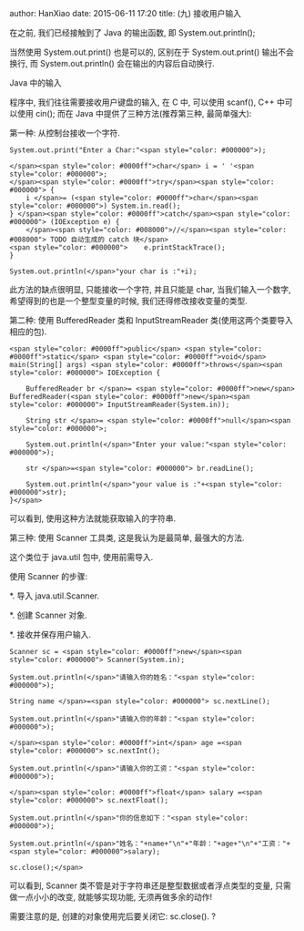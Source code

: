 author: HanXiao
date: 2015-06-11 17:20
title: (九) 接收用户输入

在之前, 我们已经接触到了 Java 的输出函数, 即 System.out.println();

当然使用 System.out.print() 也是可以的, 区别在于 System.out.print() 输出不会换行, 而 System.out.println() 会在输出的内容后自动换行.

Java 中的输入

程序中, 我们往往需要接收用户键盘的输入, 在 C 中, 可以使用 scanf(), C++ 中可以使用 cin();
而在 Java 中提供了三种方法(推荐第三种, 最简单强大):

第一种: 从控制台接收一个字符.

    System.out.print("Enter a Char:"<span style="color: #000000">);

    </span><span style="color: #0000ff">char</span> i = ' '<span style="color: #000000">;
    </span><span style="color: #0000ff">try</span><span style="color: #000000"> {
        i </span>= (<span style="color: #0000ff">char</span><span style="color: #000000">) System.in.read();
    } </span><span style="color: #0000ff">catch</span><span style="color: #000000"> (IOException e) {
        </span><span style="color: #008000">//</span><span style="color: #008000"> TODO 自动生成的 catch 块</span>
    <span style="color: #000000">    e.printStackTrace();
    }

    System.out.println(</span>"your char is :"+i);




此方法的缺点很明显, 只能接收一个字符, 并且只能是 char, 当我们输入一个数字, 希望得到的也是一个整型变量的时候, 我们还得修改接收变量的类型.







第二种: 使用 BufferedReader 类和 InputStreamReader 类(使用这两个类要导入相应的包).




    <span style="color: #0000ff">public</span> <span style="color: #0000ff">static</span> <span style="color: #0000ff">void</span> main(String[] args) <span style="color: #0000ff">throws</span><span style="color: #000000"> IOException {

        BufferedReader br </span>= <span style="color: #0000ff">new</span> BufferedReader(<span style="color: #0000ff">new</span><span style="color: #000000"> InputStreamReader(System.in));

        String str </span>= <span style="color: #0000ff">null</span><span style="color: #000000">;

        System.out.println(</span>"Enter your value:"<span style="color: #000000">);

        str </span>=<span style="color: #000000"> br.readLine();

        System.out.println(</span>"your value is :"+<span style="color: #000000">str);
    }</span>




可以看到, 使用这种方法就能获取输入的字符串.







第三种: 使用 Scanner 工具类, 这是我认为是最简单, 最强大的方法.




这个类位于 java.util 包中, 使用前需导入.




使用 Scanner 的步骤:




*. 导入 java.util.Scanner.




*. 创建 Scanner 对象.




*. 接收并保存用户输入.




    Scanner sc = <span style="color: #0000ff">new</span><span style="color: #000000"> Scanner(System.in);

    System.out.println(</span>"请输入你的姓名："<span style="color: #000000">);

    String name </span>=<span style="color: #000000"> sc.nextLine();

    System.out.println(</span>"请输入你的年龄："<span style="color: #000000">);

    </span><span style="color: #0000ff">int</span> age =<span style="color: #000000"> sc.nextInt();

    System.out.println(</span>"请输入你的工资："<span style="color: #000000">);

    </span><span style="color: #0000ff">float</span> salary =<span style="color: #000000"> sc.nextFloat();

    System.out.println(</span>"你的信息如下："<span style="color: #000000">);

    System.out.println(</span>"姓名："+name+"\n"+"年龄："+age+"\n"+"工资："+<span style="color: #000000">salary);

    sc.close();</span>






可以看到, Scanner 类不管是对于字符串还是整型数据或者浮点类型的变量, 只需做一点小小的改变, 就能够实现功能, 无须再做多余的动作!




需要注意的是, 创建的对象使用完后要关闭它: sc.close().
?
